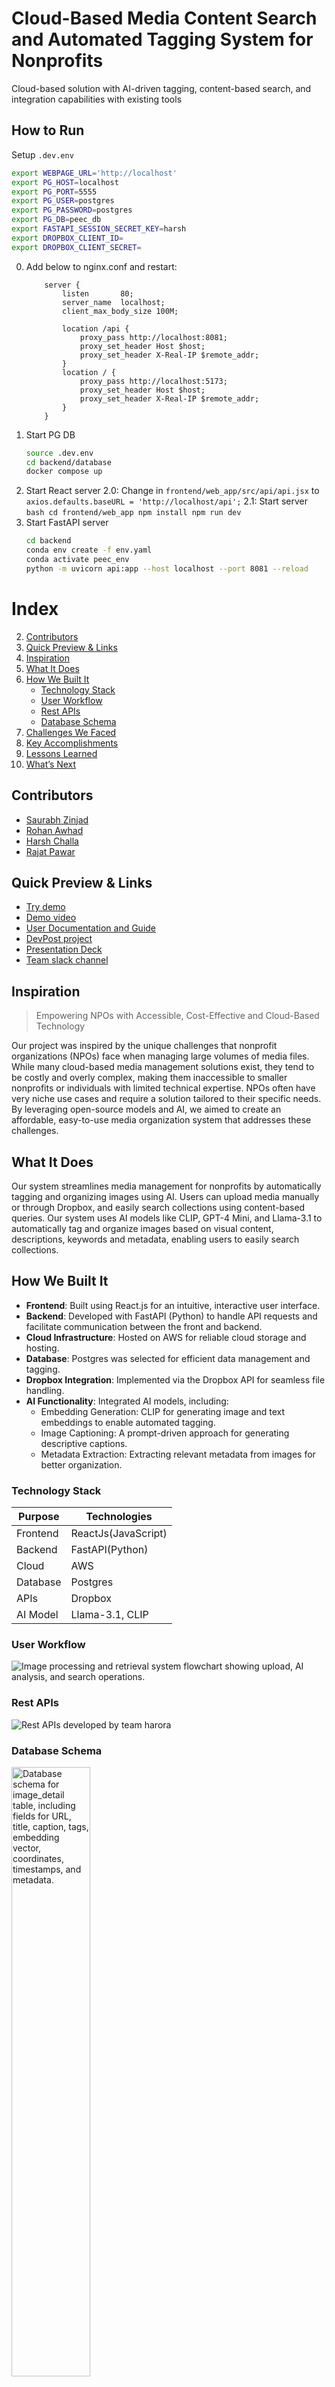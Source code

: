# Cloud-Based Media Content Search and Automated Tagging System for Nonprofits

Cloud-based solution with AI-driven tagging, content-based search, and integration capabilities with existing tools


## How to Run

Setup `.dev.env`
```bash
export WEBPAGE_URL='http://localhost'
export PG_HOST=localhost
export PG_PORT=5555
export PG_USER=postgres
export PG_PASSWORD=postgres
export PG_DB=peec_db
export FASTAPI_SESSION_SECRET_KEY=harsh
export DROPBOX_CLIENT_ID=
export DROPBOX_CLIENT_SECRET=
```

0. Add below to nginx.conf and restart:
    ```
        server {
            listen       80;
            server_name  localhost;
            client_max_body_size 100M;

            location /api {
                proxy_pass http://localhost:8081;
                proxy_set_header Host $host;
                proxy_set_header X-Real-IP $remote_addr;
            }
            location / {
                proxy_pass http://localhost:5173;
                proxy_set_header Host $host;
                proxy_set_header X-Real-IP $remote_addr;
            }
        }
    ```
1. Start PG DB
    ```bash
    source .dev.env
    cd backend/database
    docker compose up
    ```
2. Start React server
    2.0: Change in `frontend/web_app/src/api/api.jsx` to `axios.defaults.baseURL = 'http://localhost/api';`
    2.1: Start server
        ```bash
        cd frontend/web_app
        npm install
        npm run dev
        ```
3. Start FastAPI server
    ```bash
    cd backend
    conda env create -f env.yaml
    conda activate peec_env
    python -m uvicorn api:app --host localhost --port 8081 --reload
    ```

# Index

2. [Contributors](#contributors)
3. [Quick Preview & Links](#quick-preview--links)
4. [Inspiration](#inspiration)
5. [What It Does](#what-it-does)
6. [How We Built It](#how-we-built-it)
    - [Technology Stack](#technology-stack)
    - [User Workflow](#user-workflow)
    - [Rest APIs](#rest-apis)
    - [Database Schema](#database-schema)
7. [Challenges We Faced](#challenges-we-faced)
8. [Key Accomplishments](#key-accomplishments)
9. [Lessons Learned](#lessons-learned)
10. [What’s Next](#whats-next)

## Contributors

-   [Saurabh Zinjad](https://github.com/Ztrimus)
-   [Rohan Awhad](https://github.com/RohanAwhad)
-   [Harsh Challa](https://github.com/Harshchalla)
-   [Rajat Pawar](https://github.com/rajat98)

## Quick Preview & Links

-   [Try demo](https://peec.harora.lol/)
-   [Demo video](https://youtu.be/48cP6y--2Qg)
-   [User Documentation and Guide](https://github.com/2024-Arizona-Opportunity-Hack/HaRoRa-PajaritoEnvironmenta-FromMediaOverloadtoSeamlessOrganization/blob/main/User%20Documentation.pdf)
-   [DevPost project](https://devpost.com/software/image-search-and-tagging-tool)
-   [Presentation Deck](https://www.canva.com/design/DAGTelmxTQg/Zw9Lq4hmFJxN9nN0FUpgdQ/edit?utm_content=DAGTelmxTQg&utm_campaign=designshare&utm_medium=link2&utm_source=sharebutton)
-   [Team slack channel](https://opportunity-hack.slack.com/archives/C07RLQUHRR8)

## Inspiration

> Empowering NPOs with Accessible, Cost-Effective and Cloud-Based Technology

Our project was inspired by the unique challenges that nonprofit organizations (NPOs) face when managing large volumes of media files. While many cloud-based media management solutions exist, they tend to be costly and overly complex, making them inaccessible to smaller nonprofits or individuals with limited technical expertise. NPOs often have very niche use cases and require a solution tailored to their specific needs. By leveraging open-source models and AI, we aimed to create an affordable, easy-to-use media organization system that addresses these challenges.

## What It Does

Our system streamlines media management for nonprofits by automatically tagging and organizing images using AI. Users can upload media manually or through Dropbox, and easily search collections using content-based queries.
Our system uses AI models like CLIP, GPT-4 Mini, and Llama-3.1 to automatically tag and organize images based on visual content, descriptions, keywords and metadata, enabling users to easily search collections.

## How We Built It

-   **Frontend**: Built using React.js for an intuitive, interactive user interface.
-   **Backend**: Developed with FastAPI (Python) to handle API requests and facilitate communication between the front and backend.
-   **Cloud Infrastructure**: Hosted on AWS for reliable cloud storage and hosting.
-   **Database**: Postgres was selected for efficient data management and tagging.
-   **Dropbox Integration**: Implemented via the Dropbox API for seamless file handling.
-   **AI Functionality**: Integrated AI models, including:
    -   Embedding Generation: CLIP for generating image and text embeddings to enable automated tagging.
    -   Image Captioning: A prompt-driven approach for generating descriptive captions.
    -   Metadata Extraction: Extracting relevant metadata from images for better organization.

### Technology Stack

| Purpose  | Technologies        |
| -------- | ------------------- |
| Frontend | ReactJs(JavaScript) |
| Backend  | FastAPI(Python)     |
| Cloud    | AWS                 |
| Database | Postgres            |
| APIs     | Dropbox             |
| AI Model | Llama-3.1, CLIP     |

### User Workflow

![Image processing and retrieval system flowchart showing upload, AI analysis, and search operations.](https://raw.githubusercontent.com/2024-Arizona-Opportunity-Hack/HaRoRa-PajaritoEnvironmenta-FromMediaOverloadtoSeamlessOrganization/refs/heads/main/docs/resources/workflow.png)

### Rest APIs

![Rest APIs developed by team harora](https://raw.githubusercontent.com/2024-Arizona-Opportunity-Hack/HaRoRa-PajaritoEnvironmenta-FromMediaOverloadtoSeamlessOrganization/refs/heads/main/docs/resources/rest_apis.jpeg)

### Database Schema

<img src="https://raw.githubusercontent.com/2024-Arizona-Opportunity-Hack/HaRoRa-PajaritoEnvironmenta-FromMediaOverloadtoSeamlessOrganization/refs/heads/main/docs/resources/peec_db.png" alt="Database schema for image_detail table, including fields for URL, title, caption, tags, embedding vector, coordinates, timestamps, and metadata." width="50%">

## Challenges We Faced

-   **Dropbox Authentication**: Resolving issues with secure Dropbox authentication and API compatibility.
-   **Database Query Optimization**: Enhancing Postgres search query performance for fast and accurate media retrieval.
-   **Model Compatibility**: Identifying AI models with compatible embeddings for seamless integration and accurate tagging results.
-   **Frontend-Backend Integration**: Ensuring smooth communication between React.js and FastAPI.

## Key Accomplishments

-   **Significant Time Savings**: Achieved a 91.67% reduction in time spent on media management tasks, reducing average time per task from 2.00 hours to 0.17 hours.
-   **Cost Efficiency**: This substantial time reduction translated to an annual savings of approximately $2,383.33 in wages for the nonprofit organization, highlighting the financial benefits of implementing our system.
-   **AI-Driven Tagging**: Successfully integrated AI-driven tagging that automates the media organization process, significantly reducing manual effort and increasing accuracy in tagging.
-   **Customizable Tagging Options**: Implemented manual tagging features that allow users to add personalized tags to their files, providing flexibility and enhancing user experience by combining AI-generated tags with user-defined labels.
-   **User-Centric Design**: Prioritized a simple, intuitive interface to ensure accessibility for non-technical users, particularly benefiting nonprofit organizations with limited technical expertise.
-   **Achievement of Core Objectives**: Met critical project goals, including seamless integration of manual tagging, reliable cloud hosting, and effective Dropbox authentication, establishing a robust foundation for future enhancements.

## Lessons Learned

-   **Vector Search**: Mastered the implementation of vector-based search for improved media retrieval.
-   **Metadata Structuring**: Gained deeper insights into metadata organization for better media tagging and search efficiency.
-   **Dropbox Integration**: Overcame challenges related to secure API authorization for Dropbox.

## What’s Next

-   **Broader Cloud Integration**: We plan to extend support to other cloud services like Google Drive and OneDrive, offering more flexibility to users.
-   **Canva Integration**: We plan to integrate with PEEC's Canva account to streamline media editing and design processes directly from the media management platform.
-   **Digital Rights Management (DRM)**: Introducing metadata functionality for tracking image ownership and photo credits to ensure proper attribution and usage rights for each media file.
-   **Advanced Version Control**: Implementing version control for media files to track changes, prevent accidental overwrites, and allow restoration of previous file versions if needed.
-   **Storage Flexibility & Scalability**: Enhancing storage management tools and scalability to support growing media libraries, including the ability to archive files and track storage usage.
-   **Role-Based Access Control**: Setting up role-based permissions (e.g., admin vs. view-only) to allow secure file sharing and user access management.
-   **Mobile Accessibility**: Exploring mobile-friendly features to allow PEEC staff to manage and access their media library on the go.

